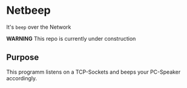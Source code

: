 # Netbeep
It's `beep` over the Network

**WARNING** This repo is currently under construction
## Purpose
This programm listens on a TCP-Sockets and beeps your PC-Speaker accordingly.

